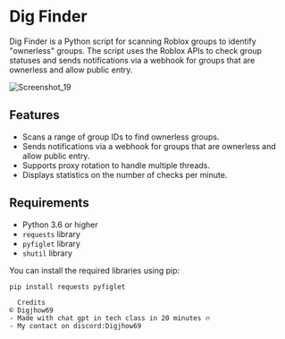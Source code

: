 # Dig Finder

Dig Finder is a Python script for scanning Roblox groups to identify "ownerless" groups. The script uses the Roblox APIs to check group statuses and sends notifications via a webhook for groups that are ownerless and allow public entry.

![Screenshot_19](https://github.com/user-attachments/assets/bfcd6392-24df-4c1e-ba4a-29799820e4de)

## Features

- Scans a range of group IDs to find ownerless groups.
- Sends notifications via a webhook for groups that are ownerless and allow public entry.
- Supports proxy rotation to handle multiple threads.
- Displays statistics on the number of checks per minute.

## Requirements

- Python 3.6 or higher
- `requests` library
- `pyfiglet` library
- `shutil` library

You can install the required libraries using pip:

```bash
pip install requests pyfiglet

```
````
  Credits
© Digjhow69
- Made with chat gpt in tech class in 20 minutes 🔥
- My contact on discord:Digjhow69
